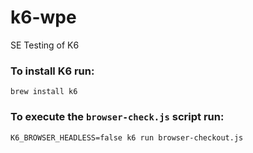 # k6-wpe
SE Testing of K6

### To install K6 run: 
```
brew install k6
```


### To execute the ```browser-check.js``` script run:

```
K6_BROWSER_HEADLESS=false k6 run browser-checkout.js
```  
